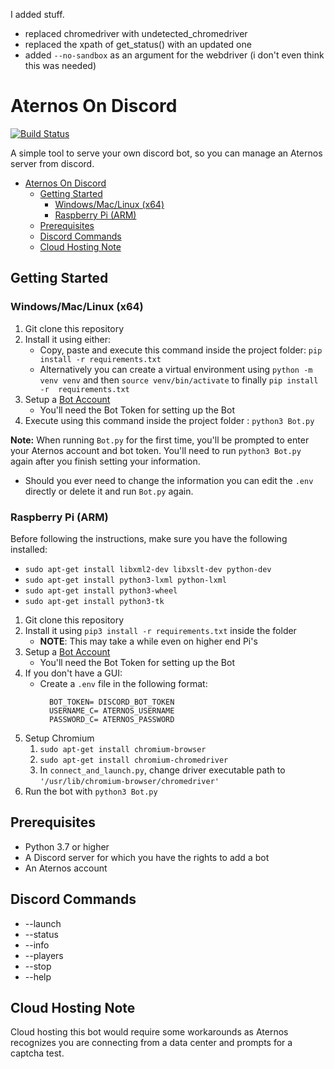 I added stuff.
- replaced chromedriver with undetected_chromedriver
- replaced the xpath of get_status() with an updated one
- added `--no-sandbox` as an argument for the webdriver (i don't even think this was needed)

# Aternos On Discord 
[![Build Status](https://travis-ci.com/Mekolaos/JackADit.svg?branch=master)](https://travis-ci.com/Mekolaos/JackADit)

A simple tool to serve your own discord bot, so you can manage an Aternos server from discord.

- [Aternos On Discord](#aternos-on-discord)
  - [Getting Started](#getting-started)
    - [Windows/Mac/Linux (x64)](#windowsmaclinux-x64)
    - [Raspberry Pi (ARM)](#raspberry-pi-arm)
  - [Prerequisites](#prerequisites)
  - [Discord Commands](#discord-commands)
  - [Cloud Hosting Note](#cloud-hosting-note)

## Getting Started

### Windows/Mac/Linux (x64)

1. Git clone this repository
2. Install it using either:
   * Copy, paste and execute this command inside the project folder: ```pip install -r requirements.txt```
   * Alternatively you can create a virtual environment using ```python -m venv venv``` and then ```source venv/bin/activate``` to finally ```pip install -r  requirements.txt```
3. Setup a [Bot Account](https://discordpy.readthedocs.io/en/latest/discord.html)
   - You'll need the Bot Token for setting up the Bot
4. Execute using this command inside the project folder : ```python3 Bot.py```

**Note:** When running ```Bot.py``` for the first time, you'll be prompted to enter your Aternos account and bot token. You'll need to run ```python3 Bot.py``` again after you finish setting your information.

* Should you ever need to change the information you can edit the ```.env``` directly or delete it and run ```Bot.py``` again.

### Raspberry Pi (ARM)

Before following the instructions, make sure you have the following installed: 
- `sudo apt-get install libxml2-dev libxslt-dev python-dev`
- `sudo apt-get install python3-lxml python-lxml`
- `sudo apt-get install python3-wheel`
- `sudo apt-get install python3-tk`


1. Git clone this repository
2. Install it using `pip3 install -r requirements.txt` inside the folder
   - **NOTE**: This may take a while even on higher end Pi's
3. Setup a [Bot Account](https://discordpy.readthedocs.io/en/latest/discord.html)
   - You'll need the Bot Token for setting up the Bot
4. If you don't have a GUI:
   - Create a `.env` file in the following format:
      ```dotenv
        BOT_TOKEN= DISCORD_BOT_TOKEN
        USERNAME_C= ATERNOS_USERNAME
        PASSWORD_C= ATERNOS_PASSWORD
      ```
5. Setup Chromium 
   1. `sudo apt-get install chromium-browser`
   2. `sudo apt-get install chromium-chromedriver`
   3. In `connect_and_launch.py`, change driver executable path to `'/usr/lib/chromium-browser/chromedriver'`
6. Run the bot with `python3 Bot.py`


## Prerequisites

* Python 3.7 or higher
* A Discord server for which you have the rights to add a bot
* An Aternos account

## Discord Commands

* --launch
* --status
* --info
* --players
* --stop
* --help


## Cloud Hosting Note

Cloud hosting this bot would require some workarounds as Aternos recognizes you are connecting from a data center and prompts for a captcha test.



